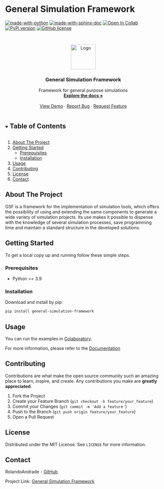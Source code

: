 # General Simulation Framework

<!-- PROJECT SHIELDS -->

[![made-with-python](https://img.shields.io/badge/Made%20with-Python-1f425f.svg)](https://www.python.org/)
[![made-with-sphinx-doc](https://img.shields.io/badge/Made%20with-Sphinx-1f425f.svg)](https://www.sphinx-doc.org/)
[![Open In Collab](https://colab.research.google.com/assets/colab-badge.svg)](https://colab.research.google.com/drive/1tJOnpvKK9jZRpqFwAezlwRv1eRthU0tP?usp=sharing)
[![PyPi version](https://badgen.net/pypi/v/general-simulation-framework/)](https://pypi.org/project/general-simulation-framework/)
[![GitHub license](https://img.shields.io/github/license/Naereen/StrapDown.js.svg)](https://github.com/RolandoAndrade/general-simulation-framework/blob/master/LICENSE)




<!-- PROJECT LOGO -->
<br />
<p align="center">
  <a href="https://github.com/RolandoAndrade/general-simulation-framework/">
    <img src="https://avatars.githubusercontent.com/u/85317571" alt="Logo" width="80" height="80">
  </a>

  <h3 align="center">General Simulation Framework</h3>

  <p align="center">
    Framework for general purpose simulations
    <br />
    <a href="https://rolandoandrade.github.io/general-simulation-framework/"><strong>Explore the docs »</strong></a>
    <br />
    <br />
    <a href="https://colab.research.google.com/drive/1tJOnpvKK9jZRpqFwAezlwRv1eRthU0tP?usp=sharing">View Demo</a>
    ·
    <a href="https://github.com/RolandoAndrade/general-simulation-framework/issues">Report Bug</a>
    ·
    <a href="https://github.com/RolandoAndrade/general-simulation-framework/issues">Request Feature</a>
  </p>




<!-- TABLE OF CONTENTS -->
<details open="open">
  <summary><h2 style="display: inline-block">Table of Contents</h2></summary>
  <ol>
    <li>
      <a href="#about-the-project">About The Project</a>
    </li>
    <li>
      <a href="#getting-started">Getting Started</a>
      <ul>
        <li><a href="#prerequisites">Prerequisites</a></li>
        <li><a href="#installation">Installation</a></li>
      </ul>
    </li>
    <li><a href="#usage">Usage</a></li>
    <li><a href="#contributing">Contributing</a></li>
    <li><a href="#license">License</a></li>
    <li><a href="#contact">Contact</a></li>
  </ol>
</details>



<!-- ABOUT THE PROJECT -->
## About The Project

GSF is a framework for the implementation of simulation tools, which offers the possibility 
of using and extending the same components to generate a wide variety of simulation projects. 
Its use makes it possible to dispense with the knowledge of several simulation processes, 
save programming time and maintain a standard structure in the developed solutions.

<!-- GETTING STARTED -->
## Getting Started

To get a local copy up and running follow these simple steps.

### Prerequisites

* Python >= 3.9

### Installation

Download and install by pip:

   ```sh
   pip install general-simulation-framework
   ```



<!-- USAGE EXAMPLES -->
## Usage
You can run the examples in [Colaboratory](https://colab.research.google.com/drive/1tJOnpvKK9jZRpqFwAezlwRv1eRthU0tP?usp=sharing).

For more information, please refer to the [Documentation](https://example.com)


<!-- CONTRIBUTING -->
## Contributing

Contributions are what make the open source community such an amazing place to learn, inspire, and create. Any contributions you make are **greatly appreciated**.

1. Fork the Project
2. Create your Feature Branch (`git checkout -b feature/your_feature`)
3. Commit your Changes (`git commit -m 'Add a feature'`)
4. Push to the Branch (`git push origin feature/your_feature`)
5. Open a Pull Request

<!-- LICENSE -->
## License

Distributed under the MIT License. See `LICENSE` for more information.

<!-- CONTACT -->
## Contact

RolandoAndrade - [GitHub](https://github.com/RolandoAndrade)

Project Link: [General Simulation Framework](https://github.com/RolandoAndrade/general-simulation-framework)



<!-- MARKDOWN LINKS & IMAGES -->
<!-- https://www.markdownguide.org/basic-syntax/#reference-style-links -->
[contributors-shield]: https://img.shields.io/github/contributors/github_username/repo.svg?style=for-the-badge
[contributors-url]: https://github.com/RolandoAndrade/general-simulation-framework/graphs/contributors
[forks-shield]: https://img.shields.io/github/forks/github_username/repo.svg?style=for-the-badge
[forks-url]: https://github.com/github_username/repo_name/network/members
[stars-shield]: https://img.shields.io/github/stars/github_username/repo.svg?style=for-the-badge
[stars-url]: https://github.com/github_username/repo_name/stargazers
[issues-shield]: https://img.shields.io/github/issues/github_username/repo.svg?style=for-the-badge
[issues-url]: https://github.com/github_username/repo_name/issues
[license-shield]: https://img.shields.io/github/license/github_username/repo.svg?style=for-the-badge
[license-url]: https://github.com/RolandoAndrade/general-simulation-framework/blob/master/LICENSE.txt
[linkedin-shield]: https://img.shields.io/badge/-LinkedIn-black.svg?style=for-the-badge&logo=linkedin&colorB=555
[linkedin-url]: https://linkedin.com/in/github_username